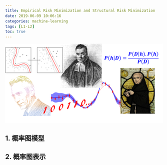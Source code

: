 ```yaml
---
title: Empirical Risk Minimization and Structural Risk Minimization
date: 2019-06-09 10:06:16
categories: machine-learning
tags: [L1-L2]
toc: true
---
```


<img class="img-fancy" src="/images/ml/bayes/bayes-01.png" width="550" border="0" alt="Claude Shannon"/>

<!--<a href="/2019/06/02/ml/Random_Forest_and_GBDT/" target="_self" style="display:block; margin:0 auto; background:url('/images/ml/ensumble/ensumble-1.png') no-repeat 0 0 / contain; height:304px; width:550px;"></a>
-->

<!-- more -->

## 1. 概率图模型

## 2. 概率图表示

